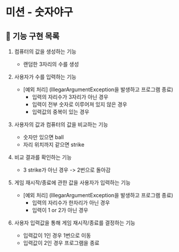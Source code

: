 # 미션 - 숫자야구

## 🚀 기능 구현 목록

1. 컴퓨터의 값을 생성하는 기능
   - 랜덤한 3자리의 수를 생성


2. 사용자가 수를 입력하는 기능
    - [예외 처리] (IllegarArgumentException을 발생하고 프로그램 종료)
        - 입력의 자리수가 3자리가 아닌 경우
        - 입력이 전부 숫자로 이루어져 있지 않은 경우
        - 입력값의 중복이 있는 경우


3. 사용자의 값과 컴퓨터의 값을 비교하는 기능
   - 숫자만 있으면 ball
   - 자리 위치까지 같으면 strike


4. 비교 결과를 확인하는 기능
   - 3 strike가 아닌 경우 -> 2번으로 돌아감


5. 게임 재시작/종료에 관한 값을 사용자가 입력하는 기능 
    - [예외 처리] (IllegarArgumentException을 발생하고 프로그램 종료)
      - 입력의 자리수가 한자리가 아닌 경우
      - 입력이 1 or 2가 아닌 경우

    
6. 사용자 입력값을 통해 게임 재시작/종료를 결정하는 기능
    - 입력값이 1인 경우 1번으로 이동
    - 입력값이 2인 경우 프로그램을 종료
